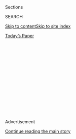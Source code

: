 <div id="app">

<div>

<div>

<div>

<div class="NYTAppHideMasthead css-1q2w90k e1suatyy0">

<div class="section css-ui9rw0 e1suatyy2">

<div class="css-eph4ug er09x8g0">

<div class="css-6n7j50">

</div>

<span class="css-1dv1kvn">Sections</span>

<div class="css-10488qs">

<span class="css-1dv1kvn">SEARCH</span>

</div>

[Skip to content](#site-content)[Skip to site index](#site-index)

</div>

<div class="css-10698na e1huz5gh0">

</div>

</div>

<div id="masthead-bar-one" class="section hasLinks css-15hmgas e1csuq9d3">

<div class="css-uqyvli e1csuq9d0">

</div>

<div class="css-1uqjmks e1csuq9d1">

</div>

<div class="css-9e9ivx">

[](https://myaccount.nytimes.com/auth/login?response_type=cookie&client_id=vi)

</div>

<div class="css-1bvtpon e1csuq9d2">

[Today’s Paper](https://www.nytimes.com/section/todayspaper)

</div>

</div>

</div>

</div>

<div data-aria-hidden="false">

<div id="site-content" role="main">

<div>

<div class="css-1aor85t" style="opacity:0.000000001;z-index:-1;visibility:hidden">

<div class="css-1hqnpie">

<div class="css-epjblv">

<span class="css-17xtcya">[Opinion](/section/opinion)</span><span class="css-x15j1o">|</span><span class="css-fwqvlz">Coming
Next: The Greater Recession</span>

</div>

<div class="css-k008qs">

<div class="css-1iwv8en">

<span class="css-18z7m18"></span>

<div>

</div>

</div>

<span class="css-1n6z4y">https://nyti.ms/30BSyBT</span>

<div class="css-1705lsu">

<div class="css-4xjgmj">

<div class="css-4skfbu" role="toolbar" data-aria-label="Social Media Share buttons, Save button, and Comments Panel with current comment count" data-testid="share-tools">

  - 
  - 
  - 
  - 
    
    <div class="css-6n7j50">
    
    </div>

  - 
  - 

</div>

</div>

</div>

</div>

</div>

</div>

<div id="NYT_TOP_BANNER_REGION" class="css-13pd83m">

</div>

<div id="top-wrapper" class="css-1sy8kpn">

<div id="top-slug" class="css-l9onyx">

Advertisement

</div>

[Continue reading the main story](#after-top)

<div class="ad top-wrapper" style="text-align:center;height:100%;display:block;min-height:250px">

<div id="top" class="place-ad" data-position="top" data-size-key="top">

</div>

</div>

<div id="after-top">

</div>

</div>

<div>

<div class="css-v5btjw etb61u70">

<div class="css-v05ibm etb61u71">

[Opinion](/section/opinion)

</div>

</div>

<div id="sponsor-wrapper" class="css-1hyfx7x">

<div id="sponsor-slug" class="css-19vbshk">

Supported by

</div>

[Continue reading the main story](#after-sponsor)

<div id="sponsor" class="ad sponsor-wrapper" style="text-align:center;height:100%;display:block">

</div>

<div id="after-sponsor">

</div>

</div>

<div class="css-186x18t">

</div>

<div class="css-1vkm6nb ehdk2mb0">

# Coming Next: The Greater Recession

</div>

The suspension of federal benefits would create damage almost as
terrifying as the economic effects of the coronavirus.

<div class="css-18e8msd">

<div class="css-vp77d3 epjyd6m0">

<div class="css-1p10dcb ey68jwv0" data-aria-hidden="true">

[![Paul
Krugman](https://static01.nyt.com/images/2018/04/02/opinion/paul-krugman/paul-krugman-thumbLarge.png
"Paul Krugman")](https://www.nytimes.com/by/paul-krugman)

</div>

<div class="css-1baulvz">

By [<span class="css-1baulvz last-byline" itemprop="name">Paul
Krugman</span>](https://www.nytimes.com/by/paul-krugman)

<div class="css-8atqhb">

Opinion Columnist

</div>

</div>

</div>

  - Aug. 6, 2020

  - 
    
    <div class="css-4xjgmj">
    
    <div class="css-d8bdto" role="toolbar" data-aria-label="Social Media Share buttons, Save button, and Comments Panel with current comment count" data-testid="share-tools">
    
      - 
      - 
      - 
      - 
        
        <div class="css-6n7j50">
        
        </div>
    
      - 
      - 
    
    </div>
    
    </div>

</div>

<div class="css-79elbk" data-testid="photoviewer-wrapper">

<div class="css-z3e15g" data-testid="photoviewer-wrapper-hidden">

</div>

<div class="css-1a48zt4 ehw59r15" data-testid="photoviewer-children">

![<span class="css-16f3y1r e13ogyst0" data-aria-hidden="true">Protesters
calling for economic relief at a rally on Wednesday in New
York.</span><span class="css-cnj6d5 e1z0qqy90" itemprop="copyrightHolder"><span class="css-1ly73wi e1tej78p0">Credit...</span><span><span>Angela
Weiss/Agence France-Presse — Getty
Images</span></span></span>](https://static01.nyt.com/images/2020/08/08/opinion/06krugmanWeb/06krugmanWeb-articleLarge.jpg?quality=75&auto=webp&disable=upscale)

</div>

</div>

</div>

<div class="section meteredContent css-1r7ky0e" name="articleBody" itemprop="articleBody">

<div class="css-1fanzo5 StoryBodyCompanionColumn">

<div class="css-53u6y8">

One pretty good forecasting rule for the coronavirus era has been to
take whatever Trump administration officials are saying and assume that
the opposite will happen. When President Trump
[declared](https://www.cbsnews.com/news/timeline-president-donald-trump-changing-statements-on-coronavirus/)
in February that the number of cases would soon go close to zero, you
knew that a huge pandemic was coming. When Vice President Mike Pence
[insisted](https://www.wsj.com/articles/there-isnt-a-coronavirus-second-wave-11592327890)
in mid-June that “there isn’t a coronavirus ‘second wave,’” a giant
surge in new cases and deaths was clearly imminent.

And when Larry Kudlow, the administration’s chief economist,
[declared](https://www.foxbusiness.com/economy/kudlow-maintains-v-shaped-economic-recovery-still-intact-despite-coronavirus-resurgence)
just last week that a “V-shaped recovery” was still on track, it was
predictable that the economy would stall.

On Friday, we’ll get an official employment report for July. But a
variety of private indicators, like the monthly report from the
data-processing firm [ADP](https://adpemploymentreport.com/), already
suggest that the rapid employment gains of May and June were a dead-cat
bounce and that job growth has at best [slowed to a
crawl](https://fred.stlouisfed.org/series/NPPTTL).

ADP’s number was at least positive — some [other
indicators](https://twitter.com/ernietedeschi/status/1290971597508169729)
suggest that employment is actually falling. But even if the small
reported job gains were right, at this rate we won’t be back to
precoronavirus employment until … 2027.

</div>

</div>

<div class="css-1fanzo5 StoryBodyCompanionColumn">

<div class="css-53u6y8">

Also, both ADP and the forthcoming official report will be old news —
basically snapshots of the economy in the second week of July. Since
then much of the country has either [paused or
reversed](https://www.nytimes.com/interactive/2020/us/states-reopen-map-coronavirus.html)
economic reopening, and there are
[indications](https://d3n8a8pro7vhmx.cloudfront.net/prosperousamerica/pages/5561/attachments/original/1596512047/Cornell-JQI-RIWI_Poll_Report_-_Second_Wave_of_Layoffs_Well_Under_Way_-_080420_FINAL.pdf?1596512047)
that many workers rehired during the abortive recovery of May and June
have been laid off again.

But things could get much worse. In fact, they probably will get much
worse unless Republicans get serious about another economic relief
package, and do it very soon.

I’m not sure how many people realize just how much deeper the
coronavirus recession of 2020 could have been. Obviously it was
terrible: Employment plunged, and [real
G.D.P.](https://fred.stlouisfed.org/graph/fredgraph.png?g=tN5v) fell by
around 10 percent. Almost all of that, however, reflected the direct
effects of the pandemic, which forced much of the economy into lockdown.

What *didn’t* happen was a major second round of job losses driven by
plunging consumer demand. Millions of workers lost their regular
incomes; without federal aid, they would have been forced to slash
spending, causing millions more to lose their jobs. Luckily Congress
stepped up to the plate with special aid to the unemployed, which
sustained consumer spending and kept the nonquarantined parts of the
economy afloat.

Now that aid has expired. Democrats offered a plan months ago to
maintain benefits, but Republicans can’t even agree among themselves on
a counteroffer. Even if an agreement is hammered out — and there’s no
sign that this is imminent — it will be weeks before the money is
flowing again.

</div>

</div>

<div class="css-1fanzo5 StoryBodyCompanionColumn">

<div class="css-53u6y8">

The suffering among cut-off families will be immense, but there will
also be broad damage to the economy as a whole. How big will this damage
be? I’ve been doing the math, and it’s terrifying.

Unlike affluent Americans, the mostly low-wage workers whose benefits
have just been terminated can’t blunt the impact by drawing on savings
or borrowing against assets. So their spending will fall by a lot.
Evidence on the initial effects of emergency aid suggests that the end
of benefits will push overall consumer spending — the main driver of the
economy — down by [more than 4
percent](https://twitter.com/p_ganong/status/1289213387830960128).

<div class="css-1q1hscp">

<div class="css-1xk4eoy">

<div id="PK">

</div>

</div>

</div>

Furthermore, evidence from [austerity
policies](https://www.imf.org/external/pubs/ft/wp/2013/wp1301.pdf) a
decade ago suggests a substantial “multiplier” effect, as spending cuts
lead to falling incomes, leading to further spending cuts.

Put it all together and the expiration of emergency aid could produce a
4 percent to 5 percent fall in G.D.P. But wait, there’s more. States and
cities are in dire straits and are already planning harsh spending cuts;
but Republicans refuse to provide aid, with Trump insisting, falsely,
that local fiscal crises have [nothing to
do](https://twitter.com/kaylatausche/status/1291129767832543233) with
Covid-19.

Bear in mind that the coronavirus itself — a shock that came out of the
blue, though the United States mishandled it terribly — reduced G.D.P.
by “only” around 10 percent. What we’re looking at now may be another
shock, a sort of economic second wave, almost as severe in monetary
terms as the first. And unlike the pandemic, this shock will be entirely
self-generated, brought on by the fecklessness of President Trump and —
let’s give credit where it’s due — Mitch McConnell, the Senate majority
leader.

The question is, how can this be happening? The 2008 financial crisis
and the sluggish recovery that followed weren’t that long ago, and they
taught us valuable lessons directly relevant to our current plight.
Above all, experience in that slump demonstrated both that economic
depressions are no time to obsess over debt and that slashing spending
in the face of mass unemployment is a terrible mistake.

</div>

</div>

<div class="css-1fanzo5 StoryBodyCompanionColumn">

<div class="css-53u6y8">

But nobody in the White House or on the G.O.P. side of Capitol Hill
seems to have learned anything from that experience. In fact, *not*
having learned anything from the last crisis almost seems to be a
requirement for Republican economic advisers.

So at the moment we seem to be headed for a Greater Recession — a worse
slump than 2007-2009, overlaid on the coronavirus slump. MAGA\!

*The Times is committed to publishing* [*a diversity of
letters*](https://www.nytimes.com/2019/01/31/opinion/letters/letters-to-editor-new-york-times-women.html)
*to the editor. We’d like to hear what you think about this or any of
our articles. Here are some*
[*tips*](https://help.nytimes.com/hc/en-us/articles/115014925288-How-to-submit-a-letter-to-the-editor)*.
And here’s our email:*
[*letters@nytimes.com*](mailto:letters@nytimes.com)*.*

*Follow The New York Times Opinion section on*
[*Facebook*](https://www.facebook.com/nytopinion)*,* [*Twitter
(@NYTopinion)*](http://twitter.com/NYTOpinion) *and*
[*Instagram*](https://www.instagram.com/nytopinion/)*.*

</div>

</div>

</div>

<div>

</div>

<div>

</div>

<div>

</div>

<div>

<div id="bottom-wrapper" class="css-1ede5it">

<div id="bottom-slug" class="css-l9onyx">

Advertisement

</div>

[Continue reading the main story](#after-bottom)

<div id="bottom" class="ad bottom-wrapper" style="text-align:center;height:100%;display:block;min-height:90px">

</div>

<div id="after-bottom">

</div>

</div>

</div>

</div>

</div>

## Site Index

<div>

</div>

## Site Information Navigation

  - [© <span>2020</span> <span>The New York Times
    Company</span>](https://help.nytimes.com/hc/en-us/articles/115014792127-Copyright-notice)

<!-- end list -->

  - [NYTCo](https://www.nytco.com/)
  - [Contact
    Us](https://help.nytimes.com/hc/en-us/articles/115015385887-Contact-Us)
  - [Work with us](https://www.nytco.com/careers/)
  - [Advertise](https://nytmediakit.com/)
  - [T Brand Studio](http://www.tbrandstudio.com/)
  - [Your Ad
    Choices](https://www.nytimes.com/privacy/cookie-policy#how-do-i-manage-trackers)
  - [Privacy](https://www.nytimes.com/privacy)
  - [Terms of
    Service](https://help.nytimes.com/hc/en-us/articles/115014893428-Terms-of-service)
  - [Terms of
    Sale](https://help.nytimes.com/hc/en-us/articles/115014893968-Terms-of-sale)
  - [Site Map](https://spiderbites.nytimes.com)
  - [Help](https://help.nytimes.com/hc/en-us)
  - [Subscriptions](https://www.nytimes.com/subscription?campaignId=37WXW)

</div>

</div>

</div>

</div>
